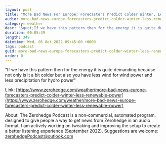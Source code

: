 ```yaml
---
layout: post
title: "More Bad News For Europe: Forecasters Predict Colder Winter, Less Renewable Power"
audio: more-bad-news-europe-forecasters-predict-colder-winter-less-renewable-power-0
category: weather
desc: "&quot;If we have this pattern then for the energy it is quite demanding because not only is it a bit colder but also you have less wind for wind power and less precipitation for hydro power&quot;"
duration: 00:05:49
length: 349
datetime: Wed, 05 Oct 2022 09:45:00 +0000
tags: podcast
guid: more-bad-news-europe-forecasters-predict-colder-winter-less-renewable-power-0
order: 0
---
```

&quot;If we have this pattern then for the energy it is quite demanding because not only is it a bit colder but also you have less wind for wind power and less precipitation for hydro power&quot;

Link: [https://www.zerohedge.com/weather/more-bad-news-europe-forecasters-predict-colder-winter-less-renewable-power](https://www.zerohedge.com/weather/more-bad-news-europe-forecasters-predict-colder-winter-less-renewable-power)

About: The Zerohedge Podcast is a non-commercial, automated program, designed to give people a way to get news from Zerohedge in an audio format.  I am actively working on tweaking and improving the setup to create a better listening experience (September 2022).  Suggestions are welcome: [zerohedgePodcast@outlook.com](mailto:zerohedgePodcast@outlook.com)